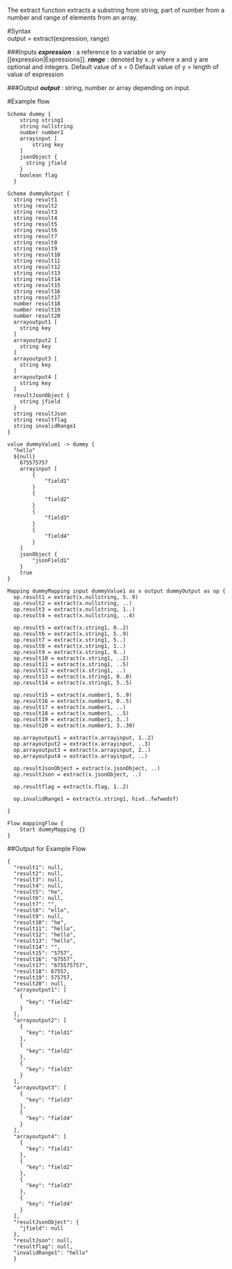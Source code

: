 The extract function extracts a substring from string, part of number from a number and range of elements from an array.

#Syntax    
    output = extract(expression, range)

###Inputs 
   **_expression_** : a reference to a variable or any [[expression|Expressions]].
   **_range_** : denoted by x..y where x and y are optional and integers.
                 Default value of x = 0
                 Default value of y = length of value of expression


###Output
   **_output_** : string, number or array depending on input.

#Example flow 

    Schema dummy {
        string string1
        string nullstring
        number number1
        arrayinput [
            string key
        ]
        jsonObject {
          string jfield
        }
        boolean flag
      }

    Schema dummyOutput {
      string result1
      string result2
      string result3
      string result4
      string result5
      string result6
      string result7
      string result8
      string result9
      string result10
      string result11
      string result12
      string result13
      string result14
      string result15
      string result16
      string result17
      number result18
      number result19
      number result20
      arrayoutput1 [
        string key
      ]
      arrayoutput2 [
        string key
      ]
      arrayoutput3 [
        string key
      ]
      arrayoutput4 [
        string key
      ]
      resultJsonObject {
        string jfield
      }
      string resultJson
      string resultflag
      string invalidRange1
    }

    value dummyValue1 -> dummy {
  	  "hello"
  	  ${null}
        675575757
        arrayinput [
        	{
        		"field1"
        	}
        	{
        		"field2"	
        	}
        	{
        		"field3"	
        	}
        	{
        		"field4"	
        	}
        ]
        jsonObject {
        	"jsonField1"
        }
        true
    }

    Mapping dummyMapping input dummyValue1 as x output dummyOutput as op {
      op.result1 = extract(x.nullstring, 5..9)
      op.result2 = extract(x.nullstring, ..)
      op.result3 = extract(x.nullstring, 1..)
      op.result4 = extract(x.nullstring, ..4)
        
      op.result5 = extract(x.string1, 0..2)
      op.result6 = extract(x.string1, 5..9)
      op.result7 = extract(x.string1, 5..)
      op.result8 = extract(x.string1, 1..)
      op.result9 = extract(x.string1, 9..)
      op.result10 = extract(x.string1, ..2)
      op.result11 = extract(x.string1, ..5)
      op.result12 = extract(x.string1, ..)
      op.result13 = extract(x.string1, 0..0)
      op.result14 = extract(x.string1, 5..5)
        
      op.result15 = extract(x.number1, 5..9)
      op.result16 = extract(x.number1, 0..5)
      op.result17 = extract(x.number1, ..)
      op.result18 = extract(x.number1, ..5)
      op.result19 = extract(x.number1, 3..)
      op.result20 = extract(x.number1, 3..30)
        
      op.arrayoutput1 = extract(x.arrayinput, 1..2)
      op.arrayoutput2 = extract(x.arrayinput, ..3)
      op.arrayoutput3 = extract(x.arrayinput, 2..)
      op.arrayoutput4 = extract(x.arrayinput, ..)
        
      op.resultJsonObject = extract(x.jsonObject, ..)
      op.resultJson = extract(x.jsonObject, ..)
      
      op.resultflag = extract(x.flag, 1..2)
      
      op.invalidRange1 = extract(x.string1, hivd..fwfwedsf)
        
    }

    Flow mappingFlow {
        Start dummyMapping {}
    }

##Output for Example Flow

    {
      "result1": null,
      "result2": null,
      "result3": null,
      "result4": null,
      "result5": "he",
      "result6": null,
      "result7": "",
      "result8": "ello",
      "result9": null,
      "result10": "he",
      "result11": "hello",
      "result12": "hello",
      "result13": "hello",
      "result14": "",
      "result15": "5757",
      "result16": "67557",
      "result17": "675575757",
      "result18": 67557,
      "result19": 575757,
      "result20": null,
      "arrayoutput1": [
        {
          "key": "field2"
        }
      ],
      "arrayoutput2": [
        {
          "key": "field1"
        },
        {
          "key": "field2"
        },
        {
          "key": "field3"
        }
      ],
      "arrayoutput3": [
        {
          "key": "field3"
        },
        {
          "key": "field4"
        }
      ],
      "arrayoutput4": [
        {
          "key": "field1"
        },
        {
          "key": "field2"
        },
        {
          "key": "field3"
        },
        {
          "key": "field4"
        }
      ],
      "resultJsonObject": {
        "jfield": null
      },
      "resultJson": null,
      "resultflag": null,
      "invalidRange1": "hello"
      }

    